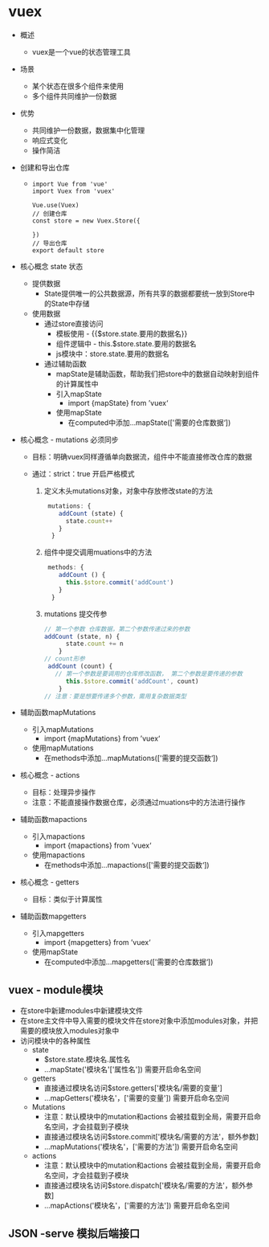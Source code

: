 # vuex

* 概述
  * vuex是一个vue的状态管理工具

* 场景
  * 某个状态在很多个组件来使用
  * 多个组件共同维护一份数据

* 优势
  * 共同维护一份数据，数据集中化管理
  * 响应式变化
  * 操作简洁

* 创建和导出仓库

  * ```JS
    import Vue from 'vue'
    import Vuex from 'vuex'
    
    Vue.use(Vuex)
    // 创建仓库
    const store = new Vuex.Store({
    
    })
    // 导出仓库
    export default store
    ```

* 核心概念 state 状态
  * 提供数据
    * State提供唯一的公共数据源，所有共享的数据都要统一放到Store中的State中存储
  * 使用数据
    * 通过store直接访问
      * 模板使用 - {{$store.state.要用的数据名}}
      * 组件逻辑中 - this.$store.state.要用的数据名
      * js模块中：store.state.要用的数据名
    * 通过辅助函数
      * mapState是辅助函数，帮助我们把store中的数据自动映射到组件的计算属性中
      * 引入mapState
        * import {mapState} from ’vuex‘
      * 使用mapState
        * 在computed中添加...mapState(['需要的仓库数据‘])

* 核心概念 - mutations 必须同步

  * 目标：明确vuex同样遵循单向数据流，组件中不能直接修改仓库的数据

  * 通过：strict：true 开启严格模式

    1. 定义木头mutations对象，对象中存放修改state的方法

       ```js
        mutations: {
           addCount (state) {
             state.count++
           }
         }
       ```

       

    2. 组件中提交调用muations中的方法

       ```js
        methods: {
           addCount () {
             this.$store.commit('addCount')
           }
         }
       ```

    3. mutations 提交传参

       ```js
       // 第一个参数 仓库数据，第二个参数传递过来的参数
       addCount (state, n) {
             state.count += n
           }
       // count形参
        addCount (count) {
          // 第一个参数是要调用的仓库修改函数， 第二个参数是要传递的参数
             this.$store.commit('addCount', count)
           }
       // 注意：要是想要传递多个参数，需用复杂数据类型
       ```

* 辅助函数mapMutations

  * 引入mapMutations
    * import {mapMutations} from ’vuex‘
  * 使用mapMutations
    * 在methods中添加...mapMutations(['需要的提交函数‘])

* 核心概念 - actions

  * 目标：处理异步操作
  * 注意：不能直接操作数据仓库，必须通过muations中的方法进行操作

* 辅助函数mapactions

  * 引入mapactions
    * import {mapactions} from ’vuex‘
  * 使用mapactions
    * 在methods中添加...mapactions(['需要的提交函数‘])

* 核心概念 - getters

  * 目标：类似于计算属性

* 辅助函数mapgetters

  * 引入mapgetters
    * import {mapgetters} from ’vuex‘
  * 使用mapState
    * 在computed中添加...mapgetters(['需要的仓库数据‘])

## vuex - module模块

* 在store中新建modules中新建模块文件
* 在store主文件中导入需要的模块文件在store对象中添加modules对象，并把需要的模块放入modules对象中
* 访问模块中的各种属性
  * state
    * $store.state.模块名.属性名
    * ...mapState('模块名'['属性名']) 需要开启命名空间
  * getters
    * 直接通过模块名访问$store.getters['模块名/需要的变量']
    * ...mapGetters('模块名'，['需要的变量']) 需要开启命名空间
  * Mutations
    * 注意：默认模块中的mutation和actions 会被挂载到全局，需要开启命名空间，才会挂载到子模块
    * 直接通过模块名访问$store.commit['模块名/需要的方法'，额外参数]
    * ...mapMutations('模块名'，['需要的方法']) 需要开启命名空间
  * actions
    * 注意：默认模块中的mutation和actions 会被挂载到全局，需要开启命名空间，才会挂载到子模块
    * 直接通过模块名访问$store.dispatch['模块名/需要的方法'，额外参数]
    * ...mapActions('模块名'，['需要的方法']) 需要开启命名空间

## JSON -serve 模拟后端接口